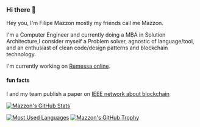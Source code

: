 ### Hi there 👋

Hey you, I'm Filipe Mazzon mostly my friends call me Mazzon.


I'm a Computer Engineer and currently doing a MBA in Solution Architecture,I  consider myself a Problem solver, agnostic of language/tool, and an enthusiast of clean code/design patterns and blockchain technology.

I'm currently working on [Remessa online](https://www.remessaonline.com.br/).

#### fun facts

I and my team publish a paper on [IEEE network about blockchain](https://ieeexplore.ieee.org/document/8977447)


[![Mazzon's GitHub Stats](https://github-readme-stats.vercel.app/api?username=filipemazzon&hide=contribs&line_height=24&custom_title=Mazzon's%20GitHub%20Stats&count_private=true&include_all_commits=true&show_icons=true&theme=nord)](https://github.com/filipemazzon)

[![Most Used Languages](https://github-readme-stats.vercel.app/api/top-langs/?username=filipemazzon&layout=compact&theme=nord)](https://github.com/filipemazzon)
[![Mazzon's GitHub Trophy](https://github-profile-trophy.vercel.app/?username=filipemazzon&margin-w=5&theme=nord&column=8&no-frame=true)](https://github.com/filipemazzon)
<!--
**FilipeMazzon/filipemazzon** is a ✨ _special_ ✨ repository because its `README.md` (this file) appears on your GitHub profile.

Here are some ideas to get you started:

- 🔭 I’m currently working on ...
- 🌱 I’m currently learning ...
- 👯 I’m looking to collaborate on ...
- 🤔 I’m looking for help with ...
- 💬 Ask me about ...
- 📫 How to reach me: ...
- 😄 Pronouns: ...
- ⚡ Fun fact: ...
-->
